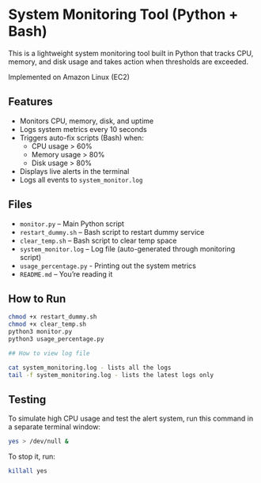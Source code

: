 # System Monitoring Tool (Python + Bash)

This is a lightweight system monitoring tool built in Python that tracks CPU, memory, and disk usage and takes action when thresholds are exceeded.

Implemented on Amazon Linux (EC2)

## Features

- Monitors CPU, memory, disk, and uptime
- Logs system metrics every 10 seconds
- Triggers auto-fix scripts (Bash) when:
  - CPU usage > 60%
  - Memory usage > 80%
  - Disk usage > 80%
- Displays live alerts in the terminal
- Logs all events to `system_monitor.log`

## Files

- `monitor.py` – Main Python script
- `restart_dummy.sh` – Bash script to restart dummy service
- `clear_temp.sh` – Bash script to clear temp space
- `system_monitor.log` – Log file (auto-generated through monitoring script)
- `usage_percentage.py` - Printing out the system metrics 
- `README.md` – You’re reading it

## How to Run

```bash
chmod +x restart_dummy.sh
chmod +x clear_temp.sh
python3 monitor.py
python3 usage_percentage.py

## How to view log file

cat system_monitoring.log - lists all the logs
tail -f system_monitoring.log - lists the latest logs only

```

## Testing

To simulate high CPU usage and test the alert system, run this command in a separate terminal window:

```bash
yes > /dev/null &
```

To stop it, run: 

```bash
killall yes
```

